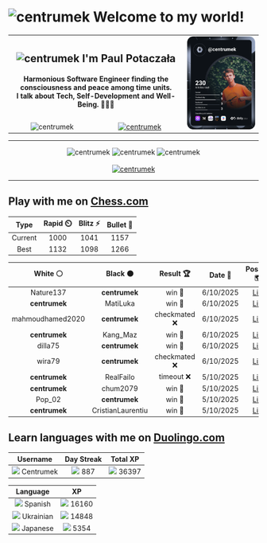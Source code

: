 <h1>
  <img
    src="https://emojis.slackmojis.com/emojis/images/1531849430/4246/blob-sunglasses.gif"
    width="30"
    alt="centrumek"
  />
  Welcome to my world!
</h1>

<table>
  <tbody>
    <tr>
      <td align="center" width="70%" colspan="2">
        <h2>
          <img
            src="https://raw.githubusercontent.com/MartinHeinz/MartinHeinz/master/wave.gif"
            width="30px"
            alt="centrumek"
          />
          I'm Paul Potaczała
        </h2>
        <h4>
          Harmonious Software Engineer finding the consciousness and peace among time units.
          <br/>
          I talk about Tech, Self-Development and Well-Being. 🌿🧘🚀
        </h4>
      </td>
      <td width="30%" rowspan="2">
        <a href="https://app.daily.dev/centrumek">
          <img
            src="./devcard.svg"
            alt="centrumek"
          />
        </a>
      </td>
    </tr>
    <tr align="center">
      <td>
        <img
          src="https://komarev.com/ghpvc/?username=centrumek&label=visitors&color=0e75b6&style=flat"
          alt="centrumek"
        >
      </td>
      <td>
        <a href="https://stackoverflow.com/users/14496012/centrumek">
          <img
            src="https://stackoverflow.com/users/flair/14496012.png?theme=dark"
            alt="centrumek"
          >
        </a>
      </td>
    </tr>
  </tbody>
</table>

---
<div align="center">
  <img 
    src="https://github-readme-stats.vercel.app/api?username=centrumek&show_icons=true&count_private=true&theme=dark&hide_border=true&hide=issues,contribs&bg_color=00000000"
    alt="centrumek"
  />
  <img
    src="https://github-readme-stats.vercel.app/api/top-langs/?username=centrumek&layout=compact&hide_border=true&theme=dark&bg_color=00000000&langs_count=6&exclude_repo=air-statistic-app"
    alt="centrumek"
  />
  <img 
    src="https://github-readme-streak-stats.herokuapp.com?user=centrumek&theme=dark&hide_border=true&background=FFFFFF00"
    alt="centrumek"
  />
  <br/>
  <br/>
  <a href="https://www.buymeacoffee.com/centrumek">
    <img
      src="https://cdn.buymeacoffee.com/buttons/v2/default-orange.png"
      height="50"
      width="210"
      alt="centrumek"
    />
  </a>
</div>

---

## Play with me on [Chess.com](https://www.chess.com/member/centrumek)

<div align="center">
<!--START_SECTION:chessStats-->
<!-- Automatically generated with https://github.com/Balastrong/chess-stats-action -->

| Type | Rapid ⏲️ | Blitz ⚡ | Bullet 🔫 |
|:---:|:---:|:---:|:---:|
| Current | 1000 | 1041 | 1157 |
| Best | 1132 | 1098 | 1266 |

| White ⚪ | Black ⚫ | Result 🏆 | Date 📅 | Position 🗺️ | Type 🕕 |
|:---:|:---:|:---:|:---:|:---:|:---:|
| Nature137 | **centrumek** | win 🥇 | 6/10/2025 | <a href="http://www.ee.unb.ca/cgi-bin/tervo/fen.pl?select=2k5/1p4p1/7p/p5P1/Pn6/8/r7/3K3r w - - 1 39">Link</a> | Blitz |
| **centrumek** | MatiLuka | win 🥇 | 6/10/2025 | <a href="http://www.ee.unb.ca/cgi-bin/tervo/fen.pl?select=r6k/3b2pp/p7/Rq6/1P5P/2P3Q1/6PK/2B1R3 b - - 14 34">Link</a> | Daily |
| mahmoudhamed2020 | **centrumek** | checkmated ❌ | 6/10/2025 | <a href="http://www.ee.unb.ca/cgi-bin/tervo/fen.pl?select=k7/2K5/R7/p6p/1r5P/4B3/8/8 b - - 5 45">Link</a> | Blitz |
| **centrumek** | Kang_Maz | win 🥇 | 6/10/2025 | <a href="http://www.ee.unb.ca/cgi-bin/tervo/fen.pl?select=5R2/p4kp1/5pNp/4nP2/4K1PP/2r1P3/4r3/8 b - - 10 36">Link</a> | Blitz |
| dilla75 | **centrumek** | win 🥇 | 6/10/2025 | <a href="http://www.ee.unb.ca/cgi-bin/tervo/fen.pl?select=8/8/2Q4p/3p1qk1/8/2P2r1P/PP3P2/K7 w - - 4 39">Link</a> | Blitz |
| wira79 | **centrumek** | checkmated ❌ | 6/10/2025 | <a href="http://www.ee.unb.ca/cgi-bin/tervo/fen.pl?select=8/3R4/8/5R2/1pN1Pk2/1P1P1Pp1/1KP1nrP1/8 b - - 22 46">Link</a> | Blitz |
| **centrumek** | RealFaiIo | timeout ❌ | 5/10/2025 | <a href="http://www.ee.unb.ca/cgi-bin/tervo/fen.pl?select=4r2k/5R1p/p2p2pP/4q3/Pp6/KP6/5R2/8 w - - 0 45">Link</a> | Blitz |
| **centrumek** | chum2079 | win 🥇 | 5/10/2025 | <a href="http://www.ee.unb.ca/cgi-bin/tervo/fen.pl?select=8/5pk1/1p4p1/1PbN3p/4R3/5K2/8/8 b - - 1 40">Link</a> | Blitz |
| Pop_02 | **centrumek** | win 🥇 | 5/10/2025 | <a href="http://www.ee.unb.ca/cgi-bin/tervo/fen.pl?select=6k1/p6p/3p4/6p1/3K4/4P1P1/P3r3/8 w - - 0 24">Link</a> | Blitz |
| **centrumek** | CristianLaurentiu | win 🥇 | 5/10/2025 | <a href="http://www.ee.unb.ca/cgi-bin/tervo/fen.pl?select=5R2/2n5/k1p1p3/Pp1pP1p1/1P4P1/2P5/7P/R5K1 b - - 0 37">Link</a> | Blitz |

<!--END_SECTION:chessStats-->
</div>

## Learn languages with me on [Duolingo.com](https://www.duolingo.com/profile/Centrumek)

<div align="center">
<!--START_SECTION:duolingoStats-->
<!-- Automatically generated with https://github.com/centrumek/duolingo-readme-stats-->

| Username | Day Streak | Total XP |
|:---:|:---:|:---:|
| <img src="https://raw.githubusercontent.com/centrumek/duolingo-readme-stats/main/assets/duolingo.png" height="12"> Centrumek | <img src="https://raw.githubusercontent.com/centrumek/duolingo-readme-stats/main/assets/streakactive.svg" height="12"> 887 | <img src="https://raw.githubusercontent.com/centrumek/duolingo-readme-stats/main/assets/xp.svg" height="12"> 36397 |

| Language | XP |
|:---:|:---:|
| <img src="https://raw.githubusercontent.com/centrumek/duolingo-readme-stats/main/assets/langs/spanish.svg" height="12"> Spanish | <img src="https://raw.githubusercontent.com/centrumek/duolingo-readme-stats/main/assets/xp.svg" height="12"> 16160 |
| <img src="https://raw.githubusercontent.com/centrumek/duolingo-readme-stats/main/assets/langs/ukrainian.svg" height="12"> Ukrainian | <img src="https://raw.githubusercontent.com/centrumek/duolingo-readme-stats/main/assets/xp.svg" height="12"> 14848 |
| <img src="https://raw.githubusercontent.com/centrumek/duolingo-readme-stats/main/assets/langs/japanese.svg" height="12"> Japanese | <img src="https://raw.githubusercontent.com/centrumek/duolingo-readme-stats/main/assets/xp.svg" height="12"> 5354 |

<!--END_SECTION:duolingoStats-->
</div>
<!--
**centrumek/centrumek** is a ✨ _special_ ✨ repository because its `README.md` (this file) appears on your GitHub profile.

Here are some ideas to get you started:

- 🔭 I’m currently working on ...
- 🌱 I’m currently learning ...
- 👯 I’m looking to collaborate on ...
- 🤔 I’m looking for help with ...
- 💬 Ask me about ...
- 📫 How to reach me: ...
- 😄 Pronouns: ...
- ⚡ Fun fact: ...
-->

